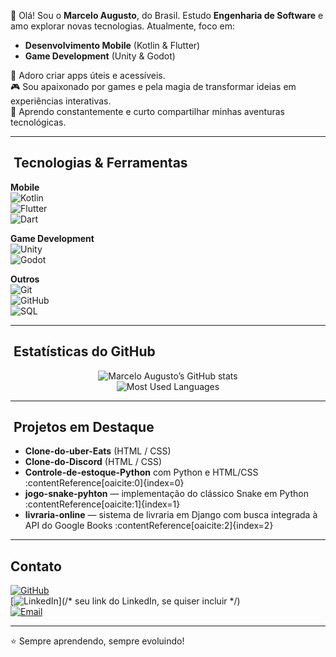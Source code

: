 👋 Olá! Sou o **Marcelo Augusto**, do Brasil. Estudo **Engenharia de Software** e amo explorar novas tecnologias. Atualmente, foco em:

- **Desenvolvimento Mobile** (Kotlin & Flutter)  
- **Game Development** (Unity & Godot)

📱 Adoro criar apps úteis e acessíveis.  
🎮 Sou apaixonado por games e pela magia de transformar ideias em experiências interativas.  
🚀 Aprendo constantemente e curto compartilhar minhas aventuras tecnológicas.

---

## ​​ Tecnologias & Ferramentas

**Mobile**  
![Kotlin](https://img.shields.io/badge/Kotlin-0095D5?style=for-the-badge&logo=kotlin&logoColor=white)  
![Flutter](https://img.shields.io/badge/Flutter-02569B?style=for-the-badge&logo=flutter&logoColor=white)  
![Dart](https://img.shields.io/badge/Dart-0175C2?style=for-the-badge&logo=dart&logoColor=white)

**Game Development**  
![Unity](https://img.shields.io/badge/Unity-000000?style=for-the-badge&logo=unity&logoColor=white)  
![Godot](https://img.shields.io/badge/Godot-478CBF?style=for-the-badge&logo=godot-engine&logoColor=white)

**Outros**  
![Git](https://img.shields.io/badge/Git-F05032?style=for-the-badge&logo=git&logoColor=white)  
![GitHub](https://img.shields.io/badge/GitHub-181717?style=for-the-badge&logo=github&logoColor=white)  
![SQL](https://img.shields.io/badge/SQL-003B57?style=for-the-badge&logo=databricks&logoColor=white)

---

## ​ Estatísticas do GitHub  
<div align="center">

![Marcelo Augusto’s GitHub stats](https://github-readme-stats.vercel.app/api?username=marcelodevti&show_icons=true&theme=tokyonight)  
![Most Used Languages](https://github-readme-stats.vercel.app/api/top-langs/?username=marcelodevti&layout=compact&theme=tokyonight)

</div>

---

## ​ Projetos em Destaque  
- **Clone-do-uber-Eats** (HTML / CSS)  
- **Clone-do-Discord** (HTML / CSS)  
- **Controle-de-estoque-Python** com Python e HTML/CSS :contentReference[oaicite:0]{index=0}  
- **jogo-snake-pyhton** — implementação do clássico Snake em Python :contentReference[oaicite:1]{index=1}  
- **livraria-online** — sistema de livraria em Django com busca integrada à API do Google Books :contentReference[oaicite:2]{index=2}  

---

##  Contato  
[![GitHub](https://img.shields.io/badge/GitHub-181717?style=for-the-badge&logo=github&logoColor=white)](https://github.com/marcelodevti)  
[![LinkedIn]([https://img.shields.io/badge/LinkedIn-0077B5?style=for-the-badge&logo=linkedin&logoColor=white](https://www.linkedin.com/in/marcelo-augusto-38b0382ba/))](/* seu link do LinkedIn, se quiser incluir */)  
[![Email](https://img.shields.io/badge/Email-D14836?style=for-the-badge&logo=gmail&logoColor=white)](mailto:SEUEMAIL@GMAIL.COM)

---

⭐ Sempre aprendendo, sempre evoluindo!
